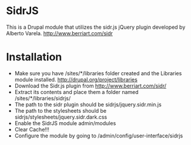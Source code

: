 SidrJS
======

This is a Drupal module that utilizes the sidr.js jQuery plugin developed by Alberto Varela. http://www.berriart.com/sidr



Installation
=============

- Make sure you have /sites/*/libraries folder created and the Libraries module installed. http://drupal.org/project/libraries
- Download the Sidr.js plugin from http://www.berriart.com/sidr/
- Extract its contents and place them a folder named /sites/*/libraries/sidrjs/
- The path to the sidr plugin should be sidrjs/jquery.sidr.min.js
- The path to the stylesheets should be sidrjs/stylesheets/jquery.sidr.dark.css
- Enable the SidrJS module admin/modules
- Clear Cache!!!
- Configure the module by going to /admin/config/user-interface/sidrjs
